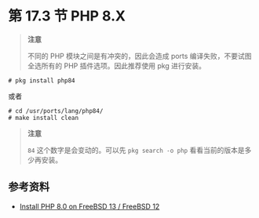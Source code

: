 # 第 17.3 节 PHP 8.X

> **注意**
>
> 不同的 PHP 模块之间是有冲突的，因此会造成 ports 编译失败，不要试图全选所有的 PHP 插件选项。因此推荐使用 pkg 进行安装。

```shell-session
# pkg install php84
```

或者

```
# cd /usr/ports/lang/php84/ 
# make install clean
```

> **注意**
>
> `84` 这个数字是会变动的。可以先 `pkg search -o php` 看看当前的版本是多少再安装。

## 参考资料

* [Install PHP 8.0 on FreeBSD 13 / FreeBSD 12](https://computingforgeeks.com/how-to-install-php-8-on-freebsd-system/)

